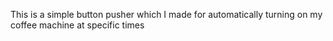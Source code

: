 This is a simple button pusher which I made for automatically turning on my coffee machine at specific times